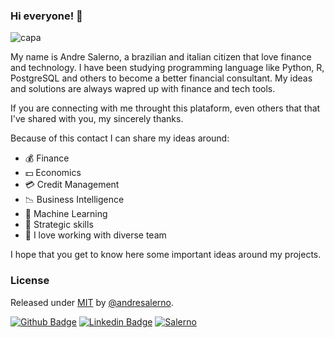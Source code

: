 ### Hi everyone! 👋

<!--
**andresalerno/my_profile** is a ✨ _special_ ✨ repository because its `README.md` (this file) appears on your GitHub profile.

Here as some ideias to get you started:

- 💰 Finance
- 💵 Economics
- 💳 Credit Management
- 📉 Business Intelligence
- 🤖 Machine Learning
- 🧠 Strategic skills
- 👥 I love working with diverse team

-->

<img src="https://github.com/andresalerno/dfs_background.png?raw=true" title="capa" alt="capa" />

My name is Andre Salerno, a brazilian and italian citizen that love finance and technology. I have been studying programming language like Python, R, PostgreSQL and others to become a better financial consultant. My ideas and solutions are always wapred up with finance and tech tools.

If you are connecting with me throught this plataform, even others that that I've shared with you, my sincerely thanks.

Because of this contact I can share my ideas around:

- 💰 Finance
- 💵 Economics
- 💳 Credit Management
- 📉 Business Intelligence
- 🤖 Machine Learning
- 🧠 Strategic skills
- 👥 I love working with diverse team

I hope that you get to know here some important ideas around my projects.

### License

Released under [MIT](/LICENSE) by [@andresalerno](https://github.com/andresalerno).

[![Github Badge](https://img.shields.io/badge/-Github-000?style=flat-square&logo=Github&logoColor=white&link=https://github.com/andresalerno)](https://github.com/andresalerno)
[![Linkedin Badge](https://img.shields.io/badge/-LinkedIn-blue?style=flat-square&logo=Linkedin&logoColor=white&link=https://www.linkedin.com/in/andresalerno/)](https://www.linkedin.com/in/andresalerno/)
[![Salerno](https://komarev.com/ghpvc/?username=andresalerno)](https://github.com/andresalerno)

